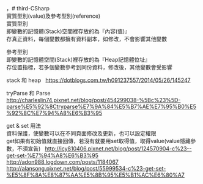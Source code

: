 ，# third-CSharp  
 實質型別(value)及參考型別(reference)  
 實質型別  
 即變數的記憶體(Stack)空間裡存放的為『內容(值)』  
 存真正資料，每個變數都擁有資料副本，如修改，不會影響其他變數  
 
 參考型別  
 即變數的記憶體空間(Stack)裡存放的為『Heap記憶體位址』  
 存位置指標，若多個變數參考到同份資料，修改後，其他變數會受影響  
 
 stack 和 heap  
 https://dotblogs.com.tw/h091237557/2014/05/26/145247  
  
 tryParse 和 Parse  
 http://charleslin74.pixnet.net/blog/post/454299038-%5Bc%23%5D-parse%E5%92%8Ctryparse%E7%9A%84%E5%B7%AE%E7%95%B0%E5%92%8C%E7%94%A8%E6%B3%95   
 
 get & set 用法  
 資料保護，使變數可以在不同頁面修改及更新，也可以設定權限  
 get如果有初始值就直接回傳，若沒有就要用set取得值，取得value(value隱藏參數，不須宣告)  
 http://icy810406.pixnet.net/blog/post/124570904-c%23--get-set-%E7%94%A8%E6%B3%95  
 http://adon988.logdown.com/posts/1184067  
 http://alansong.pixnet.net/blog/post/55999534-c%23-get-set-%E5%8F%8A%E8%87%AA%E5%8B%95%E5%B1%AC%E6%80%A7  
 
 
